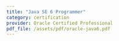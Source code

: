 ```yaml
---
title: "Java SE 6 Programmer"
category: certification
provider: Oracle Certified Professional
pdf_file: /assets/pdf/oracle-java6.pdf
---
```

